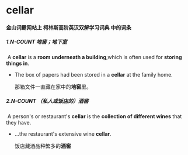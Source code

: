 # cellar

#### 金山词霸网站上 柯林斯高阶英汉双解学习词典 中的词条

##### 1.N-COUNT 地窖；地下室

​	A **cellar** is a **room underneath a building**,which is often used for **storing things in**.

- The box of papers had been stored in a **cellar** at the family home.

  那箱文件一直藏在家中的**地窖**里。

##### 2.N-COUNT （私人或饭店的）酒窖

​		A person's or restaurant's **cellar** is the **collection of different wines** that they have.

- ...the restaurant's extensive wine **cellar**.

  饭店藏酒品种繁多的**酒窖**